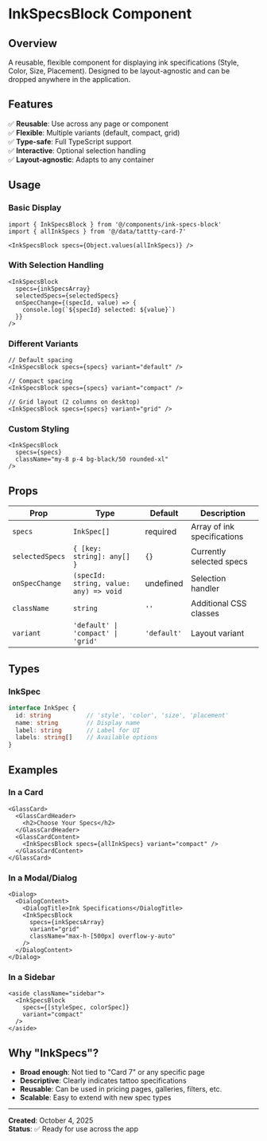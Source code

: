 # InkSpecsBlock Component

## Overview
A reusable, flexible component for displaying ink specifications (Style, Color, Size, Placement). Designed to be layout-agnostic and can be dropped anywhere in the application.

## Features
✅ **Reusable**: Use across any page or component  
✅ **Flexible**: Multiple variants (default, compact, grid)  
✅ **Type-safe**: Full TypeScript support  
✅ **Interactive**: Optional selection handling  
✅ **Layout-agnostic**: Adapts to any container  

## Usage

### Basic Display
```tsx
import { InkSpecsBlock } from '@/components/ink-specs-block'
import { allInkSpecs } from '@/data/tattty-card-7'

<InkSpecsBlock specs={Object.values(allInkSpecs)} />
```

### With Selection Handling
```tsx
<InkSpecsBlock 
  specs={inkSpecsArray}
  selectedSpecs={selectedSpecs}
  onSpecChange={(specId, value) => {
    console.log(`${specId} selected: ${value}`)
  }}
/>
```

### Different Variants
```tsx
// Default spacing
<InkSpecsBlock specs={specs} variant="default" />

// Compact spacing
<InkSpecsBlock specs={specs} variant="compact" />

// Grid layout (2 columns on desktop)
<InkSpecsBlock specs={specs} variant="grid" />
```

### Custom Styling
```tsx
<InkSpecsBlock 
  specs={specs}
  className="my-8 p-4 bg-black/50 rounded-xl"
/>
```

## Props

| Prop | Type | Default | Description |
|------|------|---------|-------------|
| `specs` | `InkSpec[]` | required | Array of ink specifications |
| `selectedSpecs` | `{ [key: string]: any[] }` | `{}` | Currently selected specs |
| `onSpecChange` | `(specId: string, value: any) => void` | undefined | Selection handler |
| `className` | `string` | `''` | Additional CSS classes |
| `variant` | `'default' \| 'compact' \| 'grid'` | `'default'` | Layout variant |

## Types

### InkSpec
```typescript
interface InkSpec {
  id: string          // 'style', 'color', 'size', 'placement'
  name: string        // Display name
  label: string       // Label for UI
  labels: string[]    // Available options
}
```

## Examples

### In a Card
```tsx
<GlassCard>
  <GlassCardHeader>
    <h2>Choose Your Specs</h2>
  </GlassCardHeader>
  <GlassCardContent>
    <InkSpecsBlock specs={allInkSpecs} variant="compact" />
  </GlassCardContent>
</GlassCard>
```

### In a Modal/Dialog
```tsx
<Dialog>
  <DialogContent>
    <DialogTitle>Ink Specifications</DialogTitle>
    <InkSpecsBlock 
      specs={inkSpecsArray}
      variant="grid"
      className="max-h-[500px] overflow-y-auto"
    />
  </DialogContent>
</Dialog>
```

### In a Sidebar
```tsx
<aside className="sidebar">
  <InkSpecsBlock 
    specs={[styleSpec, colorSpec]}
    variant="compact"
  />
</aside>
```

## Why "InkSpecs"?
- **Broad enough**: Not tied to "Card 7" or any specific page
- **Descriptive**: Clearly indicates tattoo specifications
- **Reusable**: Can be used in pricing pages, galleries, filters, etc.
- **Scalable**: Easy to extend with new spec types

---

**Created**: October 4, 2025  
**Status**: ✅ Ready for use across the app
